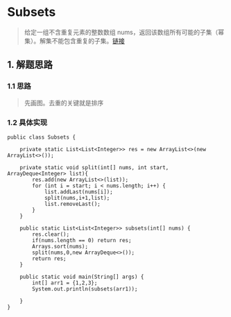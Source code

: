 # Subsets
> 给定一组不含重复元素的整数数组 nums，返回该数组所有可能的子集（幂集）。解集不能包含重复的子集。[链接](https://leetcode-cn.com/problems/subsets/)

## 1. 解题思路
### 1.1 思路
> 先画图。去重的关键就是排序

### 1.2 具体实现
```
public class Subsets {

    private static List<List<Integer>> res = new ArrayList<>(new ArrayList<>());

    private static void split(int[] nums, int start, ArrayDeque<Integer> list){
        res.add(new ArrayList<>(list));
        for (int i = start; i < nums.length; i++) {
            list.addLast(nums[i]);
            split(nums,i+1,list);
            list.removeLast();
        }
    }

    public static List<List<Integer>> subsets(int[] nums) {
        res.clear();
        if(nums.length == 0) return res;
        Arrays.sort(nums);
        split(nums,0,new ArrayDeque<>());
        return res;
    }

    public static void main(String[] args) {
        int[] arr1 = {1,2,3};
        System.out.println(subsets(arr1));

    }
}
```

